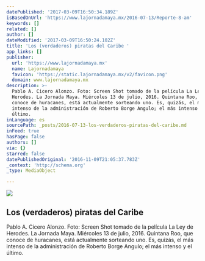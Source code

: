 ```yaml
---
datePublished: '2017-03-09T16:50:34.189Z'
isBasedOnUrl: 'https://www.lajornadamaya.mx/2016-07-13/Reporte-8-am'
keywords: []
related: []
author: []
dateModified: '2017-03-09T16:50:24.102Z'
title: 'Los (verdaderos) piratas del Caribe '
app_links: []
publisher:
  url: 'https://www.lajornadamaya.mx'
  name: Lajornadamaya
  favicon: 'https://static.lajornadamaya.mx/v2/favicon.png'
  domain: www.lajornadamaya.mx
description: >-
  Pablo A. Cicero Alonzo. Foto: Screen Shot tomado de la película La Ley de
  Herodes. La Jornada Maya. Miércoles 13 de julio, 2016. Quintana Roo, que
  conoce de huracanes, está actualmente sorteando uno. Es, quizás, el más
  intenso de la administración de Roberto Borge Angulo; el más intenso y el
  último.
inLanguage: es
sourcePath: _posts/2016-07-13-los-verdaderos-piratas-del-caribe.md
inFeed: true
hasPage: false
authors: []
via: {}
starred: false
datePublishedOriginal: '2016-11-09T21:05:37.783Z'
_context: 'http://schema.org'
_type: MediaObject

---
```

<article style=""><img src="https://img.lajornadamaya.mx/32/o1agb3b593zc_640-414-cover" /><h1>Los (verdaderos) piratas del Caribe </h1><p>Pablo A. Cicero Alonzo. Foto: Screen Shot tomado de la película La Ley de Herodes. La Jornada Maya. Miércoles 13 de julio, 2016. Quintana Roo, que conoce de huracanes, está actualmente sorteando uno. Es, quizás, el más intenso de la administración de Roberto Borge Angulo; el más intenso y el último.</p></article>